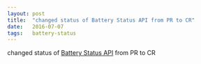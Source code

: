 ```yaml
---
layout: post
title:  "changed status of Battery Status API from PR to CR"
date:   2016-07-07
tags:   battery-status
---
```


changed status of [Battery Status API](/spec/battery-status) from PR to CR

